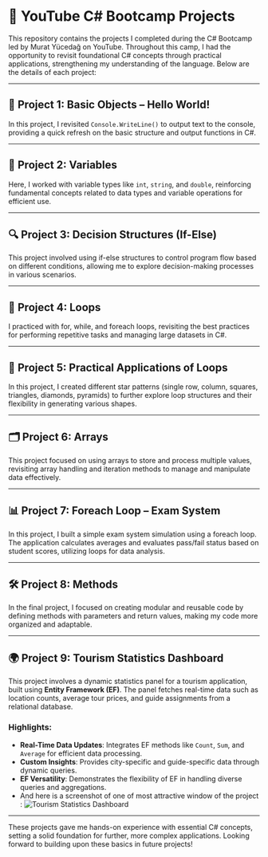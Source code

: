 # 📘 YouTube C# Bootcamp Projects

This repository contains the projects I completed during the C# Bootcamp led by Murat Yücedağ on YouTube. Throughout this camp, I had the opportunity to revisit foundational C# concepts through practical applications, strengthening my understanding of the language. Below are the details of each project:

---

## 🌅 Project 1: Basic Objects – Hello World!
In this project, I revisited `Console.WriteLine()` to output text to the console, providing a quick refresh on the basic structure and output functions in C#.

---

## 🧮 Project 2: Variables
Here, I worked with variable types like `int`, `string`, and `double`, reinforcing fundamental concepts related to data types and variable operations for efficient use.

---

## 🔍 Project 3: Decision Structures (If-Else)
This project involved using if-else structures to control program flow based on different conditions, allowing me to explore decision-making processes in various scenarios.

---

## 🔁 Project 4: Loops
I practiced with for, while, and foreach loops, revisiting the best practices for performing repetitive tasks and managing large datasets in C#.

---

## 🔄 Project 5: Practical Applications of Loops
In this project, I created different star patterns (single row, column, squares, triangles, diamonds, pyramids) to further explore loop structures and their flexibility in generating various shapes.

---

## 🗂️ Project 6: Arrays
This project focused on using arrays to store and process multiple values, revisiting array handling and iteration methods to manage and manipulate data effectively.

---

## 📊 Project 7: Foreach Loop – Exam System
In this project, I built a simple exam system simulation using a foreach loop. The application calculates averages and evaluates pass/fail status based on student scores, utilizing loops for data analysis.

---

## 🛠️ Project 8: Methods
In the final project, I focused on creating modular and reusable code by defining methods with parameters and return values, making my code more organized and adaptable.

---


## 🌍 Project 9: Tourism Statistics Dashboard
This project involves a dynamic statistics panel for a tourism application, built using **Entity Framework (EF)**. The panel fetches real-time data such as location counts, average tour prices, and guide assignments from a relational database.

### Highlights:
- **Real-Time Data Updates**: Integrates EF methods like `Count`, `Sum`, and `Average` for efficient data processing.
- **Custom Insights**: Provides city-specific and guide-specific data through dynamic queries.
- **EF Versatility**: Demonstrates the flexibility of EF in handling diverse queries and aggregations.
- And here is a screenshot of one of most attractive window of the project :
![Tourism Statistics Dashboard](./SSs/StatWindowSS.JPG)

---

These projects gave me hands-on experience with essential C# concepts, setting a solid foundation for further, more complex applications. Looking forward to building upon these basics in future projects!
